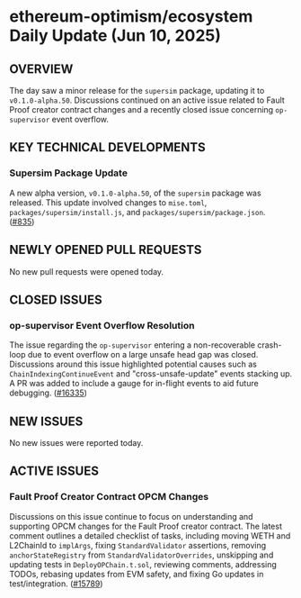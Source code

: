 # ethereum-optimism/ecosystem Daily Update (Jun 10, 2025)
## OVERVIEW 
The day saw a minor release for the `supersim` package, updating it to `v0.1.0-alpha.50`. Discussions continued on an active issue related to Fault Proof creator contract changes and a recently closed issue concerning `op-supervisor` event overflow.

## KEY TECHNICAL DEVELOPMENTS

### Supersim Package Update
A new alpha version, `v0.1.0-alpha.50`, of the `supersim` package was released. This update involved changes to `mise.toml`, `packages/supersim/install.js`, and `packages/supersim/package.json`. ([#835](https://github.com/ethereum-optimism/ecosystem/pull/835))

## NEWLY OPENED PULL REQUESTS
No new pull requests were opened today.

## CLOSED ISSUES
### op-supervisor Event Overflow Resolution
The issue regarding the `op-supervisor` entering a non-recoverable crash-loop due to event overflow on a large unsafe head gap was closed. Discussions around this issue highlighted potential causes such as `ChainIndexingContinueEvent` and "cross-unsafe-update" events stacking up. A PR was added to include a gauge for in-flight events to aid future debugging. ([#16335](https://github.com/ethereum-optimism/ecosystem/issues/16335))

## NEW ISSUES
No new issues were reported today.

## ACTIVE ISSUES

### Fault Proof Creator Contract OPCM Changes
Discussions on this issue continue to focus on understanding and supporting OPCM changes for the Fault Proof creator contract. The latest comment outlines a detailed checklist of tasks, including moving WETH and L2ChainId to `implArgs`, fixing `StandardValidator` assertions, removing `anchorStateRegistry` from `StandardValidatorOverrides`, unskipping and updating tests in `DeployOPChain.t.sol`, reviewing comments, addressing TODOs, rebasing updates from EVM safety, and fixing Go updates in test/integration. ([#15789](https://github.com/ethereum-optimism/ecosystem/issues/15789))